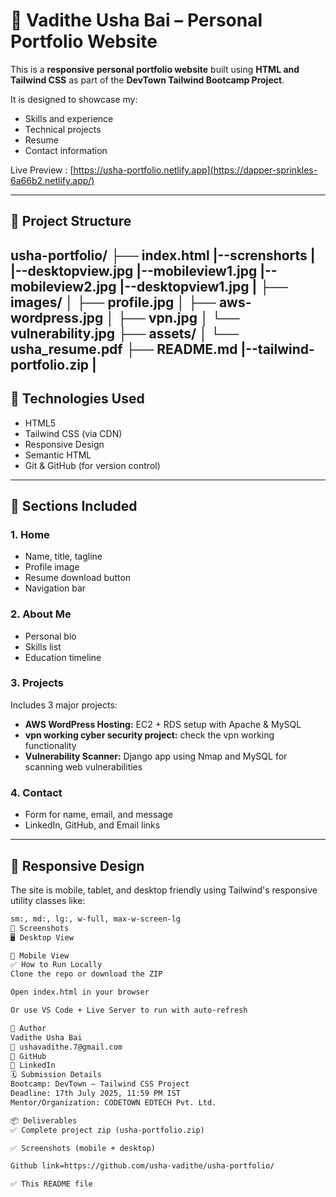 # 🚀 Vadithe Usha Bai – Personal Portfolio Website

This is a **responsive personal portfolio website** built using **HTML and Tailwind CSS** as part of the **DevTown Tailwind Bootcamp Project**.

It is designed to showcase my:
- Skills and experience
- Technical projects
- Resume
- Contact information

Live Preview : [https://usha-portfolio.netlify.app](https://dapper-sprinkles-6a66b2.netlify.app/)

---

## 📁 Project Structure

usha-portfolio/
├── index.html
|--screnshorts
| |--desktopview.jpg
  |--mobileview1.jpg
  |--mobileview2.jpg
  |--desktopview1.jpg
|
├── images/
│ ├── profile.jpg
│ ├── aws-wordpress.jpg
│ ├── vpn.jpg
│ └── vulnerability.jpg
├── assets/
│ └── usha_resume.pdf
├── README.md
|--tailwind-portfolio.zip
|
---

## 🔧 Technologies Used

- HTML5
- Tailwind CSS (via CDN)
- Responsive Design
- Semantic HTML
- Git & GitHub (for version control)

---

## 📌 Sections Included

### 1. **Home**
- Name, title, tagline
- Profile image
- Resume download button
- Navigation bar

### 2. **About Me**
- Personal bio
- Skills list
- Education timeline

### 3. **Projects**
Includes 3 major projects:
- **AWS WordPress Hosting:** EC2 + RDS setup with Apache & MySQL
- **vpn working cyber security project:** check the vpn working functionality
- **Vulnerability Scanner:** Django app using Nmap and MySQL for scanning web vulnerabilities

### 4. **Contact**
- Form for name, email, and message
- LinkedIn, GitHub, and Email links

---

## 📱 Responsive Design

The site is mobile, tablet, and desktop friendly using Tailwind's responsive utility classes like:
```html
sm:, md:, lg:, w-full, max-w-screen-lg
📸 Screenshots
🖥️ Desktop View

📱 Mobile View
✅ How to Run Locally
Clone the repo or download the ZIP

Open index.html in your browser

Or use VS Code + Live Server to run with auto-refresh

🎯 Author
Vadithe Usha Bai
📧 ushavadithe.7@gmail.com
🔗 GitHub
🔗 LinkedIn
🗓️ Submission Details
Bootcamp: DevTown – Tailwind CSS Project
Deadline: 17th July 2025, 11:59 PM IST
Mentor/Organization: CODETOWN EDTECH Pvt. Ltd.

📦 Deliverables
✅ Complete project zip (usha-portfolio.zip)

✅ Screenshots (mobile + desktop)

Github link=https://github.com/usha-vadithe/usha-portfolio/

✅ This README file
